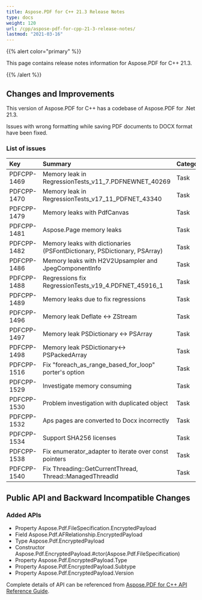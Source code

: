 ```yaml
---
title: Aspose.PDF for C++ 21.3 Release Notes
type: docs
weight: 120
url: /cpp/aspose-pdf-for-cpp-21-3-release-notes/
lastmod: "2021-03-16"
---
```


{{% alert color="primary" %}}

This page contains release notes information for Aspose.PDF for C++ 21.3.

{{% /alert %}}

## Changes and Improvements

This version of Aspose.PDF for C++ has a codebase of Aspose.PDF for .Net 21.3.

Issues with wrong formatting while saving PDF documents to DOCX format have been fixed.

### List of issues

|**Key**|**Summary**|**Category**|
| :- | :- | :- |
|PDFCPP-1469| Memory leak in RegressionTests_v11_7.PDFNEWNET_40269|Task
|PDFCPP-1470| Memory leak in RegressionTests_v17_11_PDFNET_43340|Task
|PDFCPP-1479| Memory leaks with PdfCanvas|Task
|PDFCPP-1481| Aspose.Page memory leaks|Task
|PDFCPP-1482| Memory leaks with dictionaries (PSFontDictionary, PSDictionary, PSArray)|Task
|PDFCPP-1486| Memory leaks with H2V2Upsampler and JpegComponentInfo|Task
|PDFCPP-1488| Regressions fix RegressionTests_v19_4.PDFNET_45916_1|Task
|PDFCPP-1489| Memory leaks due to fix regressions|Task
|PDFCPP-1496| Memory leak Deflate <-> ZStream|Task
|PDFCPP-1497| Memory leak PSDictionary <-> PSArray|Task
|PDFCPP-1498| Memory leak PSDictionary<-> PSPackedArray|Task
|PDFCPP-1516| Fix "foreach_as_range_based_for_loop" porter's option|Task
|PDFCPP-1529| Investigate memory consuming|Task
|PDFCPP-1530| Problem investigation with duplicated object|Task
|PDFCPP-1532| Aps pages are converted to Docx incorrectly|Task
|PDFCPP-1534| Support SHA256 licenses|Task
|PDFCPP-1538| Fix enumerator_adapter to iterate over const pointers|Task
|PDFCPP-1540| Fix Threading::GetCurrentThread, Thread::ManagedThreadId|Task

## Public API and Backward Incompatible Changes

### Added APIs

* Property Aspose.Pdf.FileSpecification.EncryptedPayload 
* Field Aspose.Pdf.AFRelationship.EncryptedPayload
* Type Aspose.Pdf.EncryptedPayload
* Constructor Aspose.Pdf.EncryptedPayload.#ctor(Aspose.Pdf.FileSpecification)
* Property Aspose.Pdf.EncryptedPayload.Type
* Property Aspose.Pdf.EncryptedPayload.Subtype
* Property Aspose.Pdf.EncryptedPayload.Version

Complete details of API can be referenced from [Aspose.PDF for C++ API Reference Guide](https://apireference.aspose.com/pdf/cpp).
